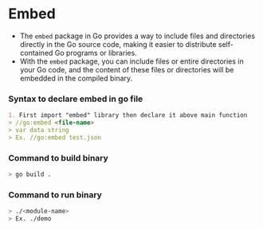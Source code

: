 # Embed

- The `embed` package in Go provides a way to include files and directories directly in the Go source code,  making it easier to distribute self-contained Go programs or libraries.
- With the `embed` package, you can include files or entire directories in your Go code, and the content of these files or directories will be embedded in the compiled binary.

### Syntax to declare embed in go file

```markdown
1. First import "embed" library then declare it above main function
> //go:embed <file-name>
> var data string
> Ex. //go:embed test.json
```

### Command to build binary

```bash
> go build .
```

### Command to run binary

```bash
> ./<module-name>
> Ex. ./demo
```